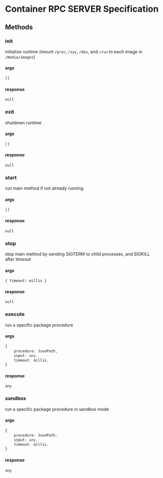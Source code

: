 # Container RPC SERVER Specification

## Methods

### init
initialize runtime (mount `/proc`, `/sys`, `/dev`, and `/run` to each image in `/media/images`)
#### args
`[]`
#### response
`null`

### exit
shutdown runtime
#### args
`[]`
#### response
`null`

### start
run main method if not already running
#### args
`[]`
#### response
`null`

### stop
stop main method by sending SIGTERM to child processes, and SIGKILL after timeout
#### args
`{ timeout: millis }`
#### response
`null`

### execute
run a specific package procedure
#### args 
```ts
{
    procedure: JsonPath,
    input: any,
    timeout: millis,
}
```
#### response
`any`

### sandbox
run a specific package procedure in sandbox mode
#### args 
```ts
{
    procedure: JsonPath,
    input: any,
    timeout: millis,
}
```
#### response
`any`

